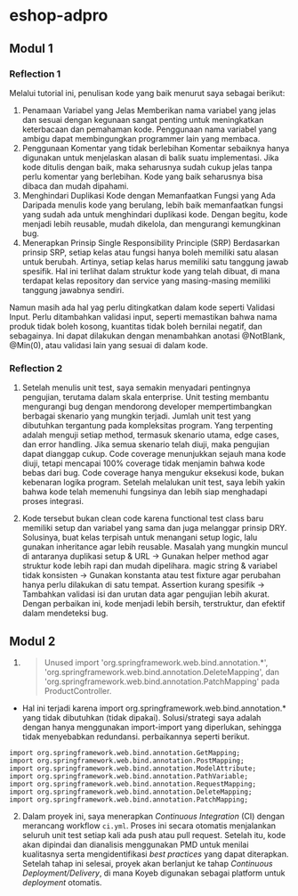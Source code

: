 # eshop-adpro

## Modul 1
### Reflection 1
Melalui tutorial ini, penulisan kode yang baik menurut saya sebagai berikut:
1. Penamaan Variabel yang Jelas Memberikan nama variabel yang jelas dan sesuai dengan kegunaan sangat penting untuk meningkatkan keterbacaan dan pemahaman kode. Penggunaan nama variabel yang ambigu dapat membingungkan programmer lain yang membaca.
2. Penggunaan Komentar yang tidak berlebihan Komentar sebaiknya hanya digunakan untuk menjelaskan alasan di balik suatu implementasi. Jika kode ditulis dengan baik, maka seharusnya sudah cukup jelas tanpa perlu komentar yang berlebihan. Kode yang baik seharusnya bisa dibaca dan mudah dipahami.
3. Menghindari Duplikasi Kode dengan Memanfaatkan Fungsi yang Ada Daripada menulis kode yang berulang, lebih baik memanfaatkan fungsi yang sudah ada untuk menghindari duplikasi kode. Dengan begitu, kode menjadi lebih reusable, mudah dikelola, dan mengurangi kemungkinan bug. 
4. Menerapkan Prinsip Single Responsibility Principle (SRP) Berdasarkan prinsip SRP, setiap kelas atau fungsi hanya boleh memiliki satu alasan untuk berubah. Artinya, setiap kelas harus memiliki satu tanggung jawab spesifik. Hal ini terlihat dalam struktur kode yang telah dibuat, di mana terdapat kelas repository dan service yang masing-masing memiliki tanggung jawabnya sendiri.

Namun masih ada hal yag perlu ditingkatkan dalam kode seperti Validasi Input. Perlu ditambahkan validasi input, seperti memastikan bahwa nama produk tidak boleh kosong, kuantitas tidak boleh bernilai negatif, dan sebagainya. Ini dapat dilakukan dengan menambahkan anotasi @NotBlank, @Min(0), atau validasi lain yang sesuai di dalam kode.

### Reflection 2
1. Setelah menulis unit test, saya semakin menyadari pentingnya pengujian, terutama dalam skala enterprise. Unit testing membantu mengurangi bug dengan mendorong developer mempertimbangkan berbagai skenario yang mungkin terjadi. Jumlah unit test yang dibutuhkan tergantung pada kompleksitas program. Yang terpenting adalah menguji setiap method, termasuk skenario utama, edge cases, dan error handling. Jika semua skenario telah diuji, maka pengujian dapat dianggap cukup. Code coverage menunjukkan sejauh mana kode diuji, tetapi mencapai 100% coverage tidak menjamin bahwa kode bebas dari bug. Code coverage hanya mengukur eksekusi kode, bukan kebenaran logika program. Setelah melalukan unit test, saya lebih yakin bahwa kode telah memenuhi fungsinya dan lebih siap menghadapi proses integrasi.

2. Kode tersebut bukan clean code karena functional test class baru memiliki setup dan variabel yang sama dan juga melanggar prinsip DRY. Solusinya, buat kelas terpisah untuk menangani setup logic, lalu gunakan inheritance agar lebih reusable. Masalah yang mungkin muncul di antaranya duplikasi setup & URL → Gunakan helper method agar struktur kode lebih rapi dan mudah dipelihara. magic string & variabel tidak konsisten → Gunakan konstanta atau test fixture agar perubahan hanya perlu dilakukan di satu tempat. Assertion kurang spesifik → Tambahkan validasi isi dan urutan data agar pengujian lebih akurat.
Dengan perbaikan ini, kode menjadi lebih bersih, terstruktur, dan efektif dalam mendeteksi bug.

## Modul 2
1. > Unused import 'org.springframework.web.bind.annotation.*', 'org.springframework.web.bind.annotation.DeleteMapping', dan 'org.springframework.web.bind.annotation.PatchMapping' pada ProductController. 
- Hal ini terjadi karena import org.springframework.web.bind.annotation.* yang tidak dibutuhkan (tidak dipakai). Solusi/strategi saya adalah dengan hanya menggunakan import-import yang diperlukan, sehingga tidak menyebabkan redundansi.
perbaikannya seperti berikut.
```
import org.springframework.web.bind.annotation.GetMapping;
import org.springframework.web.bind.annotation.PostMapping;
import org.springframework.web.bind.annotation.ModelAttribute;
import org.springframework.web.bind.annotation.PathVariable;
import org.springframework.web.bind.annotation.RequestMapping;
import org.springframework.web.bind.annotation.DeleteMapping;
import org.springframework.web.bind.annotation.PatchMapping;
  ```
2. Dalam proyek ini, saya menerapkan _Continuous Integration_ (CI) dengan merancang workflow `ci.yml`. Proses ini secara otomatis menjalankan seluruh unit test setiap kali ada push atau pull request. Setelah itu, kode akan dipindai dan dianalisis menggunakan PMD untuk menilai kualitasnya serta mengidentifikasi _best practices_ yang dapat diterapkan. Setelah tahap ini selesai, proyek akan berlanjut ke tahap _Continuous Deployment/Delivery_, di mana Koyeb digunakan sebagai platform untuk _deployment_ otomatis. 